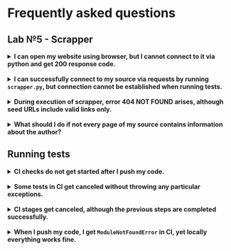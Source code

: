 # Frequently asked questions

## <a name="faq-scrapper"></a>Lab №5 - Scrapper

<details>
    <summary><b>I can open my website using browser, but I cannot connect to it via python and get 200 response code.</b></summary>
    <br>
    <p>
The golden rule goes as follows: if you can connect to the website with your 
browser, you should also be able to connect to it using python, as it means 
that the server of the website is working fine. So, it all comes down to your 
ability to make your python request as similar to the human user's one as possible.

Thus, try adopting some headers, feed `requests.get()` cookies from your own 
browser after visiting your target website, and wait for a random amount of 
seconds in between requests. Experimenting with those settings should do the trick.
    </p>
</details>

<br>

<details>
    <summary><b>I can successfully connect to my source via requests by running <code>scrapper.py</code>, but connection cannot be established when running tests.</b></summary>
    <br>
    <p>
In case in <code>scrapper.py</code> you feed <code>requests.get()</code> any extra headers or cookies,
or if you program your scrapper to wait for a certain time period in between the
requests, you are also expected to modify requests in test files accordingly. 
In other words, test files perform the most basic type of requests with no extra
settings, so if you need those extra settings, you have to add them manually.
Check which tests fail, find what module they belong to, and make your changes
there, it is allowed.
    </p>
</details>

<br>

<details>
    <summary><b>During execution of scrapper, error 404 NOT FOUND arises, although seed URLs include valid links only.</b></summary>
    <br>
    <p>
This usually happens when the link that is fed to <code>requests.get()</code> is constructed
incorrectly. Note that many sources place incomplete versions of URLs to related
articles in their HTML code, so you have to manually modify then before feeding 
to <code>requests.get()</code>.

For instance, [this](https://www.nn.ru/text/gorod/2022/05/01/71301596/) `nn.ru` 
article contains the following link in its HTML 
source: `/text/gorod/2022/05/01/71300711/`. Before you try to follow it, you have 
to restore it to its full format by adding a protocol `https://` and a website 
root `nn.ru`. As a result, you will get a full link `https://nn.ru/text/gorod/2022/05/01/71300711/`, which can be safely 
fed to `requests.get()`. Also, sometimes students overdo it and try to restore 
already full-formatted links, getting something like `https://https://nn.ru`, which is obviously also 
invalid. All in all, pay attention to what kind of URLs you pass to your `requests.get()`.
    </p>
</details>

<br>

<details>
    <summary><b>What should I do if not every page of my source contains information about the author?</b></summary>
    <br>
    <p>
To get a mark higher than 4, you are expected to collect certain metadata
concerning your articles, including but not limited to their authors. In case 
information about the author is missing, you can place a NOT FOUND token in its 
place, tests are programmed to recognize this sequence as valid.
    </p>
</details>

## <a name="faq-tests"></a>Running tests

<details>
    <summary><b>CI checks do not get started after I push my code.</b></summary>
    <br>
    <p>
In most cases it means that your pull request has conflicts with the main branch 
of the repository. This can happen after updates have been merges into your pull 
request by one of the mentors. So, you should always make sure that you have 
pulled all the updates from your remote branch before you commit any new 
changes to your code, it helps to prevent such situations.

In the event it has already happened, you have to pull changes to your local 
branch, resolve conflicts manually, commit your choices and push it.
    </p>
</details>

<br>

<details>
    <summary><b>Some tests in CI get canceled without throwing any particular exceptions.</b></summary>
    <br>
    <p>
Automated testing works as a chain: in order for certain stages to start, the
previous ones should be successfully completed first. In such a way, 
<b>Crawler checks config</b> will not be run until your pull request passes code 
style, PR name and spelling checks. If you fail a spelling check, 
ask mentors about it as it is likely not your fault. In case of failing PR 
name or code style, you have to fix your pull request according to the message 
from those stages before you can proceed to the following checks, and so on.
    </p>
</details>

<br>

<details>
    <summary><b>CI stages get canceled, although the previous steps are completed successfully.</b></summary>
    <br>
    <img src="https://lh3.googleusercontent.com/QWLiFU7LhCcwmlNDqlFR35z-H4fzUHsWMdNZjM7s8WKjFIBJraOR0TJY4r50PSTpUfIALX2_7WjF7MH-709D3LW5DmWAA1aERsNPYX0CdbVnh-0HwqTJurA38w5KxMErF33DmEe1">
    <p>
This usually happens in the event that your code takes too much time to run. 
Firstly, try to restart checks. Sometimes that is enough. 

However, if the issue is still there, closely examine your code for any 
bottlenecks, make sure that you do not make any more requests than necessary,
ensure that there are no infinite loops and/or recursion going on. 

Apart from that, verify that you have established a reliable connection with 
your target web-source, as sometimes servers stop responding to automatically 
generated requests without explicitly rejecting them. This may cause your 
program to wait for a response forever, until the time reserved for the stage runs out.

If you are confident that the problem does not involve your code, make your 
situation known to the mentors. There is a chance that it could be a github 
malfunction.
    </p>
</details>

<br>

<details>
    <summary><b>When I push my code, I get <code>ModuleNotFoundError</code> in CI, yet locally everything works fine.</b></summary>
    <br>
    <p>
Make sure you have listed all the required libraries that your program needs in
<code>requirements.txt</code>. This directly impacts the way the testing environment is set in CI.
    </p>
</details>
